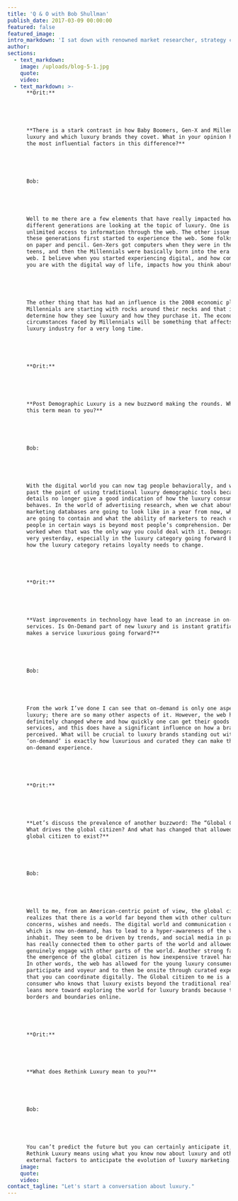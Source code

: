 ```yaml
---
title: 'Q & O with Bob Shullman'
publish_date: 2017-03-09 00:00:00
featured: false
featured_image:
intro_markdown: 'I sat down with renowned market researcher, strategy consultant and CEO of The Shullman Research Center, Bob Shullman to have a Q & O about emerging trends amongst luxury consumers in 2017 and the elements that influenced them.​'
author:
sections:
  - text_markdown:
    image: /uploads/blog-5-1.jpg
    quote:
    video:
  - text_markdown: >-
      **Orit:**





      **There is a stark contrast in how Baby Boomers, Gen-X and Millennials view
      luxury and which luxury brands they covet. What in your opinion have been
      the most influential factors in this difference?**





      Bob:





      Well to me there are a few elements that have really impacted how the
      different generations are looking at the topic of luxury. One is clearly
      unlimited access to information through the web. The other issue is when
      these generations first started to experience the web. Some folks grew up
      on paper and pencil. Gen-Xers got computers when they were in their early
      teens, and then the Millennials were basically born into the era of the
      web. I believe when you started experiencing digital, and how comfortable
      you are with the digital way of life, impacts how you think about luxury.





      The other thing that has had an influence is the 2008 economic plunge.
      Millennials are starting with rocks around their necks and that is going to
      determine how they see luxury and how they purchase it. The economic
      circumstances faced by Millennials will be something that affects the
      luxury industry for a very long time.





      **Orit:**





      **Post Demographic Luxury is a new buzzword making the rounds. What does
      this term mean to you?**





      Bob:





      With the digital world you can now tag people behaviorally, and we are now
      past the point of using traditional luxury demographic tools because those
      details no longer give a good indication of how the luxury consumer
      behaves. In the world of advertising research, when we chat about what the
      marketing databases are going to look like in a year from now, what they
      are going to contain and what the ability of marketers to reach certain
      people in certain ways is beyond most people’s comprehension. Demographics
      worked when that was the only way you could deal with it. Demographics are
      very yesterday, especially in the luxury category going forward because of
      how the luxury category retains loyalty needs to change.





      **Orit:**





      **Vast improvements in technology have lead to an increase in on-demand
      services. Is On-Demand part of new luxury and is instant gratification what
      makes a service luxurious going forward?**





      Bob:





      From the work I’ve done I can see that on-demand is only one aspect of new
      luxury; there are so many other aspects of it. However, the web has
      definitely changed where and how quickly one can get their goods or
      services, and this does have a significant influence on how a brand is
      perceived. What will be crucial to luxury brands standing out with
      ‘on-demand’ is exactly how luxurious and curated they can make that
      on-demand experience.





      **Orit:**





      **Let’s discuss the prevalence of another buzzword: The “Global Citizen’.
      What drives the global citizen? And what has changed that allowed the
      global citizen to exist?**





      Bob:





      Well to me, from an American-centric point of view, the global citizen
      realizes that there is a world far beyond them with other cultures, other
      concerns, wishes and needs. The digital world and communication of news,
      which is now on-demand, has to lead to a hyper-awareness of the world they
      inhabit. They seem to be driven by trends, and social media in particular
      has really connected them to other parts of the world and allowed them to
      genuinely engage with other parts of the world. Another strong factor for
      the emergence of the global citizen is how inexpensive travel has become.
      In other words, the web has allowed for the young luxury consumer to
      participate and voyeur and to then be onsite through curated experience
      that you can coordinate digitally. The Global citizen to me is a luxury
      consumer who knows that luxury exists beyond the traditional realm and
      leans more toward exploring the world for luxury brands because there no
      borders and boundaries online.





      **Orit:**





      **What does Rethink Luxury mean to you?**





      Bob:





      You can’t predict the future but you can certainly anticipate it, and to me
      Rethink Luxury means using what you know now about luxury and other
      external factors to anticipate the evolution of luxury marketing.​
    image:
    quote:
    video:
contact_tagline: "Let's start a conversation about luxury."
---
```



